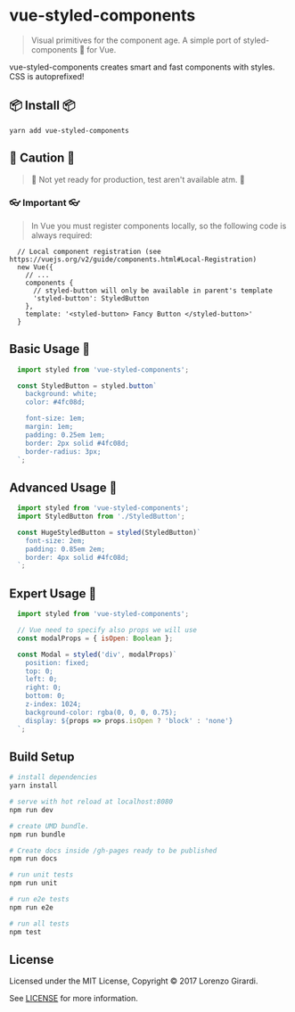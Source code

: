 # vue-styled-components

> Visual primitives for the component age. A simple port of styled-components 💅 for Vue.

vue-styled-components creates smart and fast components with styles. CSS is autoprefixed!

## 📦 Install 📦

``` 
yarn add vue-styled-components
```

## 🚧 Caution 🚧

> 🚨 Not yet ready for production, test aren't available atm. 🚨

### 👓 Important 👓

> In Vue you must register components locally, so the following code is always required:

```
  // Local component registration (see https://vuejs.org/v2/guide/components.html#Local-Registration)
  new Vue({
    // ...
    components {
      // styled-button will only be available in parent's template
      'styled-button': StyledButton
    },
    template: '<styled-button> Fancy Button </styled-button>'
  }
```

## Basic Usage 👣

``` js
  import styled from 'vue-styled-components';

  const StyledButton = styled.button`
    background: white;
    color: #4fc08d;

    font-size: 1em;
    margin: 1em;
    padding: 0.25em 1em;
    border: 2px solid #4fc08d;
    border-radius: 3px;
  `;
```

## Advanced Usage 👡


``` js
  import styled from 'vue-styled-components';
  import StyledButton from './StyledButton';

  const HugeStyledButton = styled(StyledButton)`
    font-size: 2em;
    padding: 0.85em 2em;
    border: 4px solid #4fc08d;
  `;
```

## Expert Usage 👠

``` js
  import styled from 'vue-styled-components';

  // Vue need to specify also props we will use
  const modalProps = { isOpen: Boolean };

  const Modal = styled('div', modalProps)`
    position: fixed;
    top: 0;
    left: 0;
    right: 0;
    bottom: 0;
    z-index: 1024;
    background-color: rgba(0, 0, 0, 0.75);
    display: ${props => props.isOpen ? 'block' : 'none'}
  `;
```

## Build Setup

``` bash
# install dependencies
yarn install

# serve with hot reload at localhost:8080
npm run dev

# create UMD bundle.
npm run bundle

# Create docs inside /gh-pages ready to be published
npm run docs

# run unit tests
npm run unit

# run e2e tests
npm run e2e

# run all tests
npm test
```

## License

Licensed under the MIT License, Copyright © 2017 Lorenzo Girardi.

See [LICENSE](./LICENSE) for more information.